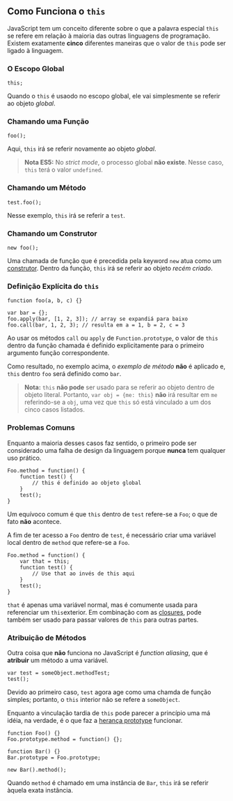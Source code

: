 ## Como Funciona o `this`

JavaScript tem um conceito diferente sobre o que a palavra especial `this` se 
refere em relação à maioria das outras linguagens de programação. Existem 
exatamente **cinco** diferentes maneiras que o valor de `this` pode ser 
ligado à linguagem.

### O Escopo Global

    this;

Quando o `this` é usaodo no escopo global, ele vai simplesmente se referir 
ao objeto *global*.

### Chamando uma Função

    foo();

Aqui, `this` irá se referir novamente ao objeto *global*.

> **Nota ES5:** No *strict mode*, o processo global **não existe**. Nesse caso,
> `this` terá o valor `undefined`.

### Chamando um Método

    test.foo(); 

Nesse exemplo, `this` irá se referir a `test`.

### Chamando um Construtor

    new foo(); 

Uma chamada de função que é precedida pela keyword `new` atua como um 
[construtor](#function.constructors). Dentro da função, `this` irá se referir 
ao objeto *recém criado*.

### Definição Explícita do `this`

    function foo(a, b, c) {}
                          
    var bar = {};
    foo.apply(bar, [1, 2, 3]); // array se expandiá para baixo
    foo.call(bar, 1, 2, 3); // resulta em a = 1, b = 2, c = 3

Ao usar os métodos `call` ou `apply` de `Function.prototype`, o valor de 
`this` dentro da função chamada é definido explicitamente para o primeiro 
argumento função correspondente.

Como resultado, no exemplo acima, o *exemplo de método* **não** é aplicado e, 
`this` dentro `foo` será definido como `bar`. 

> **Nota:** `this` **não pode** ser usado para se referir ao objeto dentro de
> objeto literal. Portanto, `var obj = {me: this}` **não** irá resultar em
> `me` referindo-se a `obj`, uma vez que `this` só está vinculado a um dos 
> cinco casos listados.

### Problemas Comuns

Enquanto a maioria desses casos faz sentido, o primeiro pode ser considerado 
uma falha de design da linguagem porque **nunca** tem qualquer uso prático.

    Foo.method = function() {
        function test() {
            // this é definido ao objeto global
        }
        test();
    }

Um equívoco comum é que `this` dentro de `test` refere-se a `Foo`; o que de 
fato **não** acontece.

A fim de ter acesso a `Foo` dentro de `test`, é necessário criar uma 
variável local dentro de `method` que refere-se a `Foo`.

    Foo.method = function() {
        var that = this;
        function test() {
            // Use that ao invés de this aqui
        }
        test();
    }

`that` é apenas uma variável normal, mas é comumente usada para referenciar 
um `this`exterior. Em combinação com as [closures](#function.closures), pode 
também ser usado para passar valores de `this` para outras partes.

### Atribuição de Métodos

Outra coisa que **não** funciona no JavaScript é *function aliasing*, que é 
**atribuir** um método a uma variável.

    var test = someObject.methodTest;
    test();

Devido ao primeiro caso, `test` agora age como uma chamda de função simples; 
portanto, o `this` interior não se refere a `someObject`.

Enquanto a vinculação tardia de `this` pode parecer a princípio uma má idéia, 
na verdade, é o que faz a [herança prototype](#object.prototype) 
funcionar. 

    function Foo() {}
    Foo.prototype.method = function() {};

    function Bar() {}
    Bar.prototype = Foo.prototype;

    new Bar().method();

Quando `method` é chamado em uma instância de `Bar`, `this` irá se referir 
àquela exata instância.
